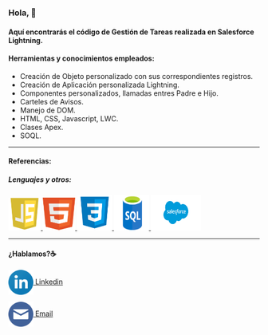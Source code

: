 ### Hola, 👋
#### Aquí encontrarás el código de Gestión de Tareas realizada en Salesforce Lightning.




#### Herramientas y conocimientos empleados:


- Creación de Objeto personalizado con sus correspondientes registros.
- Creación de Aplicación personalizada Lightning.
- Componentes personalizados, llamadas entres Padre e Hijo.
- Carteles de Avisos.
- Manejo de DOM.
- HTML, CSS, Javascript, LWC.
- Clases Apex.
- SOQL.
___



#### Referencias:


##### Lenguajes y otros:


<p align="left"> 
 <a href="https://developer.mozilla.org/en-US/docs/Web/JavaScript" target="_blank"> 
 <img src="https://github.com/OAODesarrollador/OAODesarrollador/blob/main/iconos/logojavascript.png" alt="javascript" width="65" height="65"/> 
 <a href="https://developer.mozilla.org/es/docs/Web/HTML" target="_blank"> 
 <img src="https://github.com/OAODesarrollador/OAODesarrollador/blob/main/iconos/LogoHtml.png" alt="Html" width="65" height="65"/> </a>
 <a href="https://developer.mozilla.org/es/docs/Learn/Getting_started_with_the_web/CSS_basics" target="_blank"> 
 <img src="https://github.com/OAODesarrollador/OAODesarrollador/blob/main/iconos/logocss.png" alt="Css" width="70" height="70"/> </a>
 <a href="https://developer.salesforce.com/docs/atlas.en-us.soql_sosl.meta/soql_sosl/sforce_api_calls_soql.htm" target="_blank"> 
 <img src="https://github.com/OAODesarrollador/OAODesarrollador/blob/main/iconos/Logosql.png" alt="SOQL" width="70" height="70"/> </a>
 <a href="https://developer.salesforce.com/docs/component-library/bundle/lightning-accordion/example" target="_blank"> 
 <img src="https://github.com/OAODesarrollador/OAODesarrollador/blob/main/iconos/Salesforce.png" alt="SOQL" width="100" height="70"/> </a>
</p>

____


#### ¿Hablamos?☕️


<p align="left">


<a href="https://www.linkedin.com/in/oscar-alejandro-ortiz-programadorpython/" target="blank"><img align="center" src="https://github.com/OAODesarrollador/OAODesarrollador/blob/main/iconos/LinkedIn.png" alt="Linkedin de Oscar Alejandro Ortiz" height="50" width="50" /> Linkedin</a>


<a href="mailto:oaodesarrollador@gmail.com " target="blank"><img align="center" src="https://github.com/OAODesarrollador/OAODesarrollador/blob/main/iconos/email.png" alt="Enviar un email a Oscar" height="50" width="50" /> Email</a>
</p>
